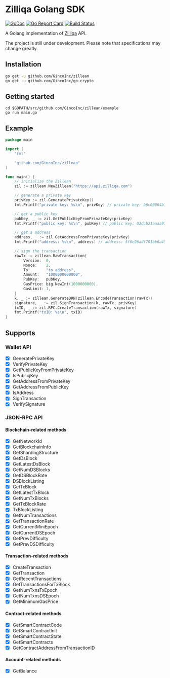 # Zilliqa Golang SDK
[![GoDoc](https://godoc.org/github.com/GincoInc/zillean?status.svg)](https://godoc.org/github.com/GincoInc/zillean)
[![Go Report Card](https://goreportcard.com/badge/github.com/GincoInc/zillean)](https://goreportcard.com/report/github.com/GincoInc/zillean)
[![Build Status](https://travis-ci.org/GincoInc/zillean.svg?branch=develop)](https://travis-ci.org/GincoInc/zillean)

A Golang implementation of [Zilliqa](https://github.com/Zilliqa/Zilliqa) API.

The project is still under development. Please note that specifications may change greatly.

## Installation
```sh
go get -u github.com/GincoInc/zillean
go get -u github.com/GincoInc/go-crypto
```

## Getting started

```
cd $GOPATH/src/github.com/GincoInc/zillean/example
go run main.go
```

## Example
```go
package main

import (
	"fmt"

	"github.com/GincoInc/zillean"
)

func main() {
	// initialize the Zillean
	zil := zillean.NewZillean("https://api.zilliqa.com")

	// generate a private key
	privKey := zil.GeneratePrivateKey()
	fmt.Printf("private key: %s\n", privKey) // private key: b6c00064b10d33c4a9fadb5b473d834b1995f132acdbe4b831ab5343702c174e

	// get a public key
	pubKey, _ := zil.GetPublicKeyFromPrivateKey(privKey)
	fmt.Printf("public key: %s\n", pubKey) // public key: 03dcb21aaaa918f91a708858dc271343b4bee059e53202ce0358b68effa7e64378

	// get a address
	address, _ := zil.GetAddressFromPrivateKey(privKey)
	fmt.Printf("address: %s\n", address) // address: 5f0e26adf701bb6a4535f0485fe3400e6e90c9ae

	// sign the transaction
	rawTx := zillean.RawTransaction{
		Version:  0,
		Nonce:    2,
		To:       "to address",
		Amount:   "1000000000000",
		PubKey:   pubKey,
		GasPrice: big.NewInt(1000000000),
		GasLimit: 1,
	}
	k, _ := zillean.GenerateDRN(zillean.EncodeTransaction(rawTx))
	signature, _ := zil.SignTransaction(k, rawTx, privKey)
	txID, _ := zil.RPC.CreateTransaction(rawTx, signature)
	fmt.Printf("txID: %s\n", txID)
}
```

## Supports
### Wallet API
- [x] GeneratePrivateKey
- [x] VerifyPrivateKey
- [x] GetPublicKeyFromPrivateKey
- [x] IsPublicjKey
- [x] GetAddressFromPrivateKey
- [x] GetAddressFromPublicKey
- [x] IsAddress
- [x] SignTransaction
- [x] VerifySignature

### JSON-RPC API
#### Blockchain-related methods
- [x] GetNetworkId
- [x] GetBlockchainInfo
- [x] GetShardingStructure
- [x] GetDsBlock
- [x] GetLatestDsBlock
- [x] GetNumDSBlocks
- [x] GetDSBlockRate
- [x] DSBlockListing
- [x] GetTxBlock
- [x] GetLatestTxBlock
- [x] GetNumTxBlocks
- [x] GetTxBlockRate
- [x] TxBlockListing
- [x] GetNumTransactions
- [x] GetTransactionRate
- [x] GetCurrentMiniEpoch
- [x] GetCurrentDSEpoch
- [x] GetPrevDifficulty
- [x] GetPrevDSDifficulty
#### Transaction-related methods
- [x] CreateTransaction
- [x] GetTransaction
- [x] GetRecentTransactions
- [x] GetTransactionsForTxBlock
- [x] GetNumTxnsTxEpoch
- [x] GetNumTxnsDSEpoch
- [x] GetMinimumGasPrice
#### Contract-related methods
- [x] GetSmartContractCode
- [x] GetSmartContractInit
- [x] GetSmartContractState
- [x] GetSmartContracts
- [x] GetContractAddressFromTransactionID
#### Account-related methods
- [x] GetBalance